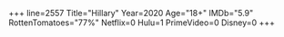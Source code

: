 +++
line=2557
Title="Hillary"
Year=2020
Age="18+"
IMDb="5.9"
RottenTomatoes="77%"
Netflix=0
Hulu=1
PrimeVideo=0
Disney=0
+++

